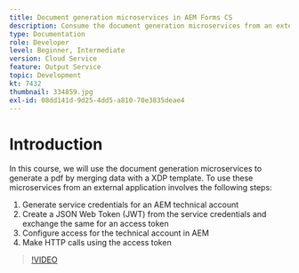 ```yaml
---
title: Document generation microservices in AEM Forms CS
description: Consume the document generation microservices from an external application.
type: Documentation
role: Developer
level: Beginner, Intermediate
version: Cloud Service
feature: Output Service
topic: Development
kt: 7432
thumbnail: 334859.jpg
exl-id: 08dd141d-9d25-4dd5-a810-70e3835deae4
---
```

# Introduction

In this course, we will use the document generation microservices to generate a pdf by merging data with a XDP template. To use these microservices from an external application involves the following steps:

1. Generate service credentials for an AEM technical account
1. Create a JSON Web Token (JWT) from the service credentials and exchange the same for an access token
1. Configure access for the technical account in AEM 
1. Make HTTP calls using the access token

>[!VIDEO](https://video.tv.adobe.com/v/334859?quality=12&learn=on)
